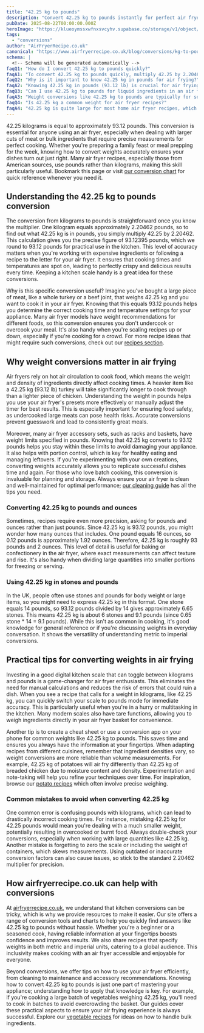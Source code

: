 ```yaml
---
title: "42.25 kg to pounds"
description: "Convert 42.25 kg to pounds instantly for perfect air fryer portions. Get easy weight conversions and cooking tips for delicious results every time."
pubDate: 2025-08-22T00:00:00.000Z
heroImage: "https://klueoymssxwfnxsvcyhv.supabase.co/storage/v1/object/public/Shmucket/42-25-kg-to-pounds.webp"
tags:
  - "conversions"
author: "AirFryerRecipe.co.uk"
canonical: "https://www.airfryerrecipe.co.uk/blog/conversions/kg-to-pounds/42-25-kg-to-pounds"
schema: |
  <!-- Schema will be generated automatically -->
faqQ1: "How do I convert 42.25 kg to pounds quickly?"
faqA1: "To convert 42.25 kg to pounds quickly, multiply 42.25 by 2.20462. This gives you approximately 93.12 pounds. For air fryer cooking, this conversion helps determine accurate cooking times for large items like meats or batch recipes. Keeping a calculator or conversion app handy can speed up the process during meal prep."
faqQ2: "Why is it important to know 42.25 kg in pounds for air frying?"
faqA2: "Knowing 42.25 kg in pounds (93.12 lb) is crucial for air frying because cooking times depend on weight. Heavier items require longer cooking to ensure they're heated through safely and evenly. It also helps you stay within your air fryer's capacity limits, preventing overcrowding and ensuring crisp results. Accurate conversions lead to better texture and flavour."
faqQ3: "Can I use 42.25 kg to pounds for liquid ingredients in an air fryer?"
faqA3: "Weight conversions like 42.25 kg to pounds are typically for solid ingredients, as liquids are measured by volume. However, for thick sauces or batters, weight can be useful for consistency. Always check your recipe units, and remember that air fryers are best for foods with minimal liquid to avoid mess and ensure proper air circulation."
faqQ4: "Is 42.25 kg a common weight for air fryer recipes?"
faqA4: "42.25 kg is quite large for most home air fryer recipes, which usually deal with smaller portions. It might apply to commercial settings or very large batches. For home cooking, you'll more often convert smaller weights, but understanding the method helps with scaling recipes. Always check your appliance's maximum capacity before attempting large quantities."
---
```

<p>42.25 kilograms is equal to approximately 93.12 pounds. This conversion is essential for anyone using an air fryer, especially when dealing with larger cuts of meat or bulk ingredients that require precise measurements for perfect cooking. Whether you're preparing a family feast or meal prepping for the week, knowing how to convert weights accurately ensures your dishes turn out just right. Many air fryer recipes, especially those from American sources, use pounds rather than kilograms, making this skill particularly useful. Bookmark this page or visit <a href=https://www.airfryerrecipe.co.uk/air-fryer-conversion-chart>our conversion chart</a> for quick reference whenever you need it.</p>

<h2>Understanding the 42.25 kg to pounds conversion</h2>
<p>The conversion from kilograms to pounds is straightforward once you know the multiplier. One kilogram equals approximately 2.20462 pounds, so to find out what 42.25 kg is in pounds, you simply multiply 42.25 by 2.20462. This calculation gives you the precise figure of 93.12395 pounds, which we round to 93.12 pounds for practical use in the kitchen. This level of accuracy matters when you're working with expensive ingredients or following a recipe to the letter for your air fryer. It ensures that cooking times and temperatures are spot on, leading to perfectly crispy and delicious results every time. Keeping a kitchen scale handy is a great idea for these conversions.</p>

<p>Why is this specific conversion useful? Imagine you've bought a large piece of meat, like a whole turkey or a beef joint, that weighs 42.25 kg and you want to cook it in your air fryer. Knowing that this equals 93.12 pounds helps you determine the correct cooking time and temperature settings for your appliance. Many air fryer models have weight recommendations for different foods, so this conversion ensures you don't undercook or overcook your meal. It's also handy when you're scaling recipes up or down, especially if you're cooking for a crowd. For more recipe ideas that might require such conversions, check out our <a href=https://www.airfryerrecipe.co.uk/recipes>recipes section</a>.</p>

<h2>Why weight conversions matter in air frying</h2>
<p>Air fryers rely on hot air circulation to cook food, which means the weight and density of ingredients directly affect cooking times. A heavier item like a 42.25 kg (93.12 lb) turkey will take significantly longer to cook through than a lighter piece of chicken. Understanding the weight in pounds helps you use your air fryer's presets more effectively or manually adjust the timer for best results. This is especially important for ensuring food safety, as undercooked large meats can pose health risks. Accurate conversions prevent guesswork and lead to consistently great meals.</p>

<p>Moreover, many air fryer accessory sets, such as racks and baskets, have weight limits specified in pounds. Knowing that 42.25 kg converts to 93.12 pounds helps you stay within these limits to avoid damaging your appliance. It also helps with portion control, which is key for healthy eating and managing leftovers. If you're experimenting with your own creations, converting weights accurately allows you to replicate successful dishes time and again. For those who love batch cooking, this conversion is invaluable for planning and storage. Always ensure your air fryer is clean and well-maintained for optimal performance; <a href=https://www.airfryerrecipe.co.uk/air-fryer-cleaner>our cleaning guide</a> has all the tips you need.</p>

<h3>Converting 42.25 kg to pounds and ounces</h3>
<p>Sometimes, recipes require even more precision, asking for pounds and ounces rather than just pounds. Since 42.25 kg is 93.12 pounds, you might wonder how many ounces that includes. One pound equals 16 ounces, so 0.12 pounds is approximately 1.92 ounces. Therefore, 42.25 kg is roughly 93 pounds and 2 ounces. This level of detail is useful for baking or confectionery in the air fryer, where exact measurements can affect texture and rise. It's also handy when dividing large quantities into smaller portions for freezing or serving.</p>

<h3>Using 42.25 kg in stones and pounds</h3>
<p>In the UK, people often use stones and pounds for body weight or large items, so you might need to express 42.25 kg in this format. One stone equals 14 pounds, so 93.12 pounds divided by 14 gives approximately 6.65 stones. This means 42.25 kg is about 6 stones and 9.1 pounds (since 0.65 stone * 14 = 9.1 pounds). While this isn't as common in cooking, it's good knowledge for general reference or if you're discussing weights in everyday conversation. It shows the versatility of understanding metric to imperial conversions.</p>

<h2>Practical tips for converting weights in air frying</h2>
<p>Investing in a good digital kitchen scale that can toggle between kilograms and pounds is a game-changer for air fryer enthusiasts. This eliminates the need for manual calculations and reduces the risk of errors that could ruin a dish. When you see a recipe that calls for a weight in kilograms, like 42.25 kg, you can quickly switch your scale to pounds mode for immediate accuracy. This is particularly useful when you're in a hurry or multitasking in the kitchen. Many modern scales also have tare functions, allowing you to weigh ingredients directly in your air fryer basket for convenience.</p>

<p>Another tip is to create a cheat sheet or use a conversion app on your phone for common weights like 42.25 kg to pounds. This saves time and ensures you always have the information at your fingertips. When adapting recipes from different cuisines, remember that ingredient densities vary, so weight conversions are more reliable than volume measurements. For example, 42.25 kg of potatoes will air fry differently than 42.25 kg of breaded chicken due to moisture content and density. Experimentation and note-taking will help you refine your techniques over time. For inspiration, browse our <a href=https://www.airfryerrecipe.co.uk/recipe-category/potatoes>potato recipes</a> which often involve precise weighing.</p>

<h3>Common mistakes to avoid when converting 42.25 kg</h3>
<p>One common error is confusing pounds with kilograms, which can lead to drastically incorrect cooking times. For instance, mistaking 42.25 kg for 42.25 pounds would mean you're dealing with a much smaller weight, potentially resulting in overcooked or burnt food. Always double-check your conversions, especially when working with large quantities like 42.25 kg. Another mistake is forgetting to zero the scale or including the weight of containers, which skews measurements. Using outdated or inaccurate conversion factors can also cause issues, so stick to the standard 2.20462 multiplier for precision.</p>

<h2>How airfryerrecipe.co.uk can help with conversions</h2>
<p>At <a href=https://www.airfryerrecipe.co.uk/>airfryerrecipe.co.uk</a>, we understand that kitchen conversions can be tricky, which is why we provide resources to make it easier. Our site offers a range of conversion tools and charts to help you quickly find answers like 42.25 kg to pounds without hassle. Whether you're a beginner or a seasoned cook, having reliable information at your fingertips boosts confidence and improves results. We also share recipes that specify weights in both metric and imperial units, catering to a global audience. This inclusivity makes cooking with an air fryer accessible and enjoyable for everyone.</p>

<p>Beyond conversions, we offer tips on how to use your air fryer efficiently, from cleaning to maintenance and accessory recommendations. Knowing how to convert 42.25 kg to pounds is just one part of mastering your appliance; understanding how to apply that knowledge is key. For example, if you're cooking a large batch of vegetables weighing 42.25 kg, you'll need to cook in batches to avoid overcrowding the basket. Our guides cover these practical aspects to ensure your air frying experience is always successful. Explore our <a href=https://www.airfryerrecipe.co.uk/recipe-category/vegetables>vegetable recipes</a> for ideas on how to handle bulk ingredients.</p>
